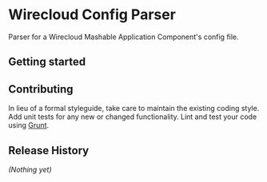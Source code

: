 # Wirecloud Config Parser

Parser for a Wirecloud Mashable Application Component's config file.

## Getting started

### 

## Contributing

In lieu of a formal styleguide, take care to maintain the existing coding style. Add unit tests for any new or changed functionality. Lint and test your code using [Grunt](http://gruntjs.com/).

## Release History
_(Nothing yet)_
